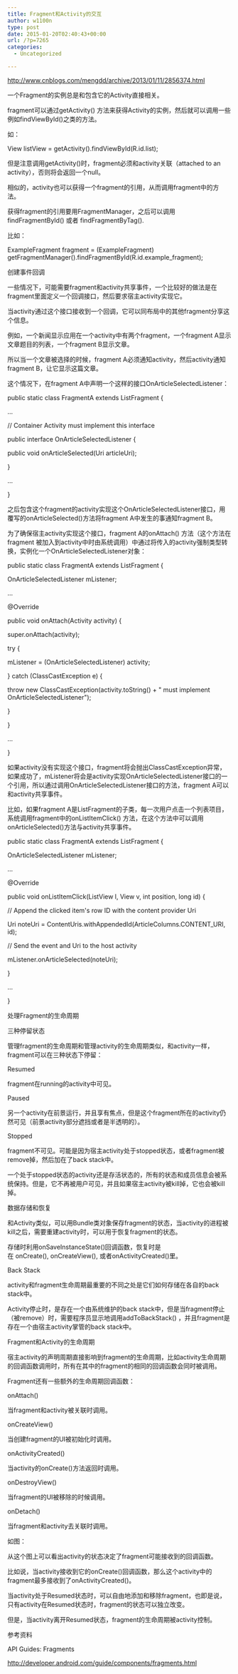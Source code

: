 ```yaml
---
title: Fragment和Activity的交互
author: w1100n
type: post
date: 2015-01-20T02:40:43+00:00
url: /?p=7265
categories:
  - Uncategorized

---
```

http://www.cnblogs.com/mengdd/archive/2013/01/11/2856374.html

一个Fragment的实例总是和包含它的Activity直接相关。

fragment可以通过getActivity() 方法来获得Activity的实例，然后就可以调用一些例如findViewById()之类的方法。

如：

View listView = getActivity().findViewById(R.id.list);
  
但是注意调用getActivity()时，fragment必须和activity关联（attached to an activity），否则将会返回一个null。


相似的，activity也可以获得一个fragment的引用，从而调用fragment中的方法。

获得fragment的引用要用FragmentManager，之后可以调用findFragmentById() 或者 findFragmentByTag().

比如：

ExampleFragment fragment = (ExampleFragment) getFragmentManager().findFragmentById(R.id.example_fragment);

创建事件回调
  
一些情况下，可能需要fragment和activity共享事件，一个比较好的做法是在fragment里面定义一个回调接口，然后要求宿主activity实现它。

当activity通过这个接口接收到一个回调，它可以同布局中的其他fragment分享这个信息。

例如，一个新闻显示应用在一个activity中有两个fragment，一个fragment A显示文章题目的列表，一个fragment B显示文章。

所以当一个文章被选择的时候，fragment A必须通知activity，然后activity通知fragment B，让它显示这篇文章。

这个情况下，在fragment A中声明一个这样的接口OnArticleSelectedListener：
  
public static class FragmentA extends ListFragment {
  
...
  
// Container Activity must implement this interface
  
public interface OnArticleSelectedListener {
  
public void onArticleSelected(Uri articleUri);
  
}
  
...
  
}

之后包含这个fragment的activity实现这个OnArticleSelectedListener接口，用覆写的onArticleSelected()方法将fragment A中发生的事通知fragment B。

为了确保宿主activity实现这个接口，fragment A的onAttach() 方法（这个方法在fragment 被加入到activity中时由系统调用）中通过将传入的activity强制类型转换，实例化一个OnArticleSelectedListener对象：
  
public static class FragmentA extends ListFragment {
  
OnArticleSelectedListener mListener;
  
...
  
@Override
  
public void onAttach(Activity activity) {
  
super.onAttach(activity);
  
try {
  
mListener = (OnArticleSelectedListener) activity;
  
} catch (ClassCastException e) {
  
throw new ClassCastException(activity.toString() + " must implement OnArticleSelectedListener");
  
}
  
}
  
...
  
}

如果activity没有实现这个接口，fragment将会抛出ClassCastException异常，如果成功了，mListener将会是activity实现OnArticleSelectedListener接口的一个引用，所以通过调用OnArticleSelectedListener接口的方法，fragment A可以和activity共享事件。

比如，如果fragment A是ListFragment的子类，每一次用户点击一个列表项目，系统调用fragment中的onListItemClick() 方法，在这个方法中可以调用onArticleSelected()方法与activity共享事件。
  
public static class FragmentA extends ListFragment {
  
OnArticleSelectedListener mListener;
  
...
  
@Override
  
public void onListItemClick(ListView l, View v, int position, long id) {
  
// Append the clicked item's row ID with the content provider Uri
  
Uri noteUri = ContentUris.withAppendedId(ArticleColumns.CONTENT_URI, id);
  
// Send the event and Uri to the host activity
  
mListener.onArticleSelected(noteUri);
  
}
  
...
  
}

处理Fragment的生命周期
  
三种停留状态

管理fragment的生命周期和管理activity的生命周期类似，和activity一样，fragment可以在三种状态下停留：

Resumed

fragment在running的activity中可见。

Paused

另一个activity在前景运行，并且享有焦点，但是这个fragment所在的activity仍然可见（前景activity部分遮挡或者是半透明的）。

Stopped

fragment不可见。可能是因为宿主activity处于stopped状态，或者fragment被remove掉，然后加在了back stack中。

一个处于stopped状态的activity还是存活状态的，所有的状态和成员信息会被系统保持。但是，它不再被用户可见，并且如果宿主activity被kill掉，它也会被kill掉。


数据存储和恢复

和Activity类似，可以用Bundle类对象保存fragment的状态，当activity的进程被kill之后，需要重建activity时，可以用于恢复fragment的状态。

存储时利用onSaveInstanceState()回调函数，恢复时是在 onCreate(), onCreateView(), 或者onActivityCreated()里。
  
Back Stack

activity和fragment生命周期最重要的不同之处是它们如何存储在各自的back stack中。

Activity停止时，是存在一个由系统维护的back stack中，但是当fragment停止（被remove）时，需要程序员显示地调用addToBackStack() ，并且fragment是存在一个由宿主activity掌管的back stack中。
  
Fragment和Activity的生命周期

宿主activity的声明周期直接影响到fragment的生命周期，比如activity生命周期的回调函数调用时，所有在其中的fragment的相同的回调函数会同时被调用。

Fragment还有一些额外的生命周期回调函数：

onAttach()

当fragment和activity被关联时调用。

onCreateView()

当创建fragment的UI被初始化时调用。

onActivityCreated()

当activity的onCreate()方法返回时调用。

onDestroyView()

当fragment的UI被移除的时候调用。

onDetach()

当fragment和activity去关联时调用。

如图：


从这个图上可以看出activity的状态决定了fragment可能接收到的回调函数。

比如说，当activity接收到它的onCreate()回调函数，那么这个activity中的fragment最多接收到了onActivityCreated()。

当activity处于Resumed状态时，可以自由地添加和移除fragment，也即是说，只有activity在Resumed状态时，fragment的状态可以独立改变。

但是，当activity离开Resumed状态，fragment的生命周期被activity控制。

参考资料
  
API Guides: Fragments

http://developer.android.com/guide/components/fragments.html